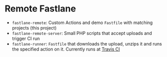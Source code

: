 # Remote Fastlane

- `fastlane-remote`: Custom Actions and demo `Fastfile` with matching projects (this project)
- `fastlane-remote-server`: Small PHP scripts that accept uploads and trigger CI run
- `fastlane-runner`: `Fastfile` that downloads the upload, unzips it and runs the specified action on it. Currently runs at [Travis CI](https://travis-ci.org/janpio/fastlane-runner)